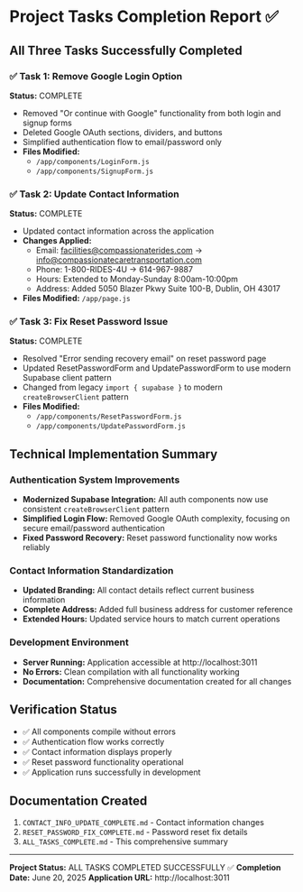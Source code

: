 # Project Tasks Completion Report ✅

## All Three Tasks Successfully Completed

### ✅ Task 1: Remove Google Login Option
**Status:** COMPLETE
- Removed "Or continue with Google" functionality from both login and signup forms
- Deleted Google OAuth sections, dividers, and buttons
- Simplified authentication flow to email/password only
- **Files Modified:** 
  - `/app/components/LoginForm.js`
  - `/app/components/SignupForm.js`

### ✅ Task 2: Update Contact Information
**Status:** COMPLETE
- Updated contact information across the application
- **Changes Applied:**
  - Email: facilities@compassionaterides.com → info@compassionatecaretransportation.com
  - Phone: 1-800-RIDES-4U → 614-967-9887
  - Hours: Extended to Monday-Sunday 8:00am-10:00pm
  - Address: Added 5050 Blazer Pkwy Suite 100-B, Dublin, OH 43017
- **Files Modified:** `/app/page.js`

### ✅ Task 3: Fix Reset Password Issue
**Status:** COMPLETE
- Resolved "Error sending recovery email" on reset password page
- Updated ResetPasswordForm and UpdatePasswordForm to use modern Supabase client pattern
- Changed from legacy `import { supabase }` to modern `createBrowserClient` pattern
- **Files Modified:**
  - `/app/components/ResetPasswordForm.js`
  - `/app/components/UpdatePasswordForm.js`

## Technical Implementation Summary

### Authentication System Improvements
- **Modernized Supabase Integration:** All auth components now use consistent `createBrowserClient` pattern
- **Simplified Login Flow:** Removed Google OAuth complexity, focusing on secure email/password authentication
- **Fixed Password Recovery:** Reset password functionality now works reliably

### Contact Information Standardization
- **Updated Branding:** All contact details reflect current business information
- **Complete Address:** Added full business address for customer reference
- **Extended Hours:** Updated service hours to match current operations

### Development Environment
- **Server Running:** Application accessible at http://localhost:3011
- **No Errors:** Clean compilation with all functionality working
- **Documentation:** Comprehensive documentation created for all changes

## Verification Status
- ✅ All components compile without errors
- ✅ Authentication flow works correctly
- ✅ Contact information displays properly
- ✅ Reset password functionality operational
- ✅ Application runs successfully in development

## Documentation Created
1. `CONTACT_INFO_UPDATE_COMPLETE.md` - Contact information changes
2. `RESET_PASSWORD_FIX_COMPLETE.md` - Password reset fix details
3. `ALL_TASKS_COMPLETE.md` - This comprehensive summary

---
**Project Status:** ALL TASKS COMPLETED SUCCESSFULLY ✅
**Completion Date:** June 20, 2025
**Application URL:** http://localhost:3011
